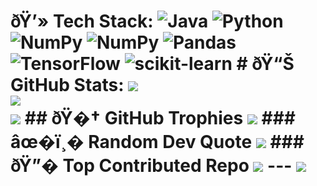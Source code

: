 
# ðŸ’» Tech Stack: ![Java](https://img.shields.io/badge/java-%23ED8B00.svg?style=for-the-badge&logo=java&logoColor=white) ![Python](https://img.shields.io/badge/python-3670A0?style=for-the-badge&logo=python&logoColor=ffdd54) ![NumPy](https://img.shields.io/badge/numpy-%23013243.svg?style=for-the-badge&logo=numpy&logoColor=white) ![NumPy](https://img.shields.io/badge/numpy-%23013243.svg?style=for-the-badge&logo=numpy&logoColor=white) ![Pandas](https://img.shields.io/badge/pandas-%23150458.svg?style=for-the-badge&logo=pandas&logoColor=white) ![TensorFlow](https://img.shields.io/badge/TensorFlow-%23FF6F00.svg?style=for-the-badge&logo=TensorFlow&logoColor=white) ![scikit-learn](https://img.shields.io/badge/scikit--learn-%23F7931E.svg?style=for-the-badge&logo=scikit-learn&logoColor=white) # ðŸ“Š GitHub Stats: ![](https://github-readme-stats.vercel.app/api?username=MehrdadAramesh&theme=midnight-purple&hide_border=false&include_all_commits=true&count_private=false)<br/> ![](https://github-readme-streak-stats.herokuapp.com/?user=MehrdadAramesh&theme=midnight-purple&hide_border=false)<br/> ![](https://github-readme-stats.vercel.app/api/top-langs/?username=MehrdadAramesh&theme=midnight-purple&hide_border=false&include_all_commits=true&count_private=false&layout=compact) ## ðŸ�† GitHub Trophies ![](https://github-profile-trophy.vercel.app/?username=MehrdadAramesh&theme=tokyonight&no-frame=false&no-bg=true&margin-w=4) ### âœ�ï¸� Random Dev Quote ![](https://quotes-github-readme.vercel.app/api?type=vetical&theme=tokyonight) ### ðŸ”� Top Contributed Repo ![](https://github-contributor-stats.vercel.app/api?username=MehrdadAramesh&limit=5&theme=tokyonight&combine_all_yearly_contributions=true) --- [![](https://visitcount.itsvg.in/api?id=MehrdadAramesh&icon=0&color=6)](https://visitcount.itsvg.in) <!-- Proudly created with GPRM ( https://gprm.itsvg.in ) -->